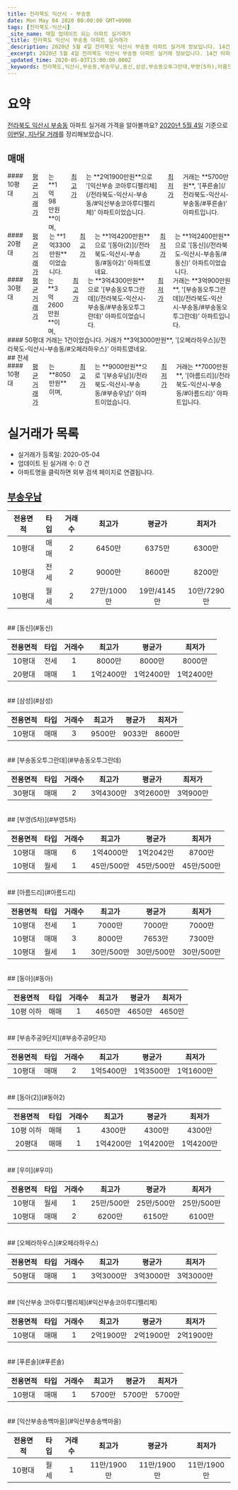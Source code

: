 ```yaml
---
title: 전라북도 익산시 - 부송동
date: Mon May 04 2020 00:00:00 GMT+0900
tags: [전라북도-익산시]
_site_name: 매일 업데이트 되는 아파트 실거래가
_title: 전라북도 익산시 부송동 아파트 실거래가
_description: 2020년 5월 4일 전라북도 익산시 부송동 아파트 실거래 정보입니다. 14건 아파트 정보가 있습니다.
_excerpt: 2020년 5월 4일 전라북도 익산시 부송동 아파트 실거래 정보입니다. 14건 아파트 정보가 있습니다.
_updated_time: 2020-05-03T15:00:00.000Z
_keywords: 전라북도,익산시,부송동,부송우남,동신,삼성,부송동오투그란데,부영(5차),아름드리,동아,부송주공9단지,동아(2),우미,오페라하우스,익산부송 코아루디펠리체,푸른솔,익산부송송백마을
---
```





# 요약
<ins>전라북도 익산시 부송동</ins> 아파트 실거래 가격을 알아볼까요? <ins>2020년 5월 4일</ins> 기준으로 <ins>이번달, 지난달 거래</ins>를 정리해보았습니다.

## 매매
<div class="container">
<div class="six columns" markdown="1">
#### 10평대
<ins>평균 거래가</ins>는 **1억98만원**이며, <ins>최고가</ins>는 **2억1900만원**으로 '[익산부송 코아루디펠리체](/전라북도-익산시-부송동/#익산부송코아루디펠리체)' 아파트이었습니다. <ins>최저가</ins> 거래는 **5700만원**, '[푸른솔](/전라북도-익산시-부송동/#푸른솔)' 아파트입니다.
</div>
<div class="six columns" markdown="1">
#### 20평대
<ins>평균 거래가</ins>는 **1억3300만원**이었습니다. <ins>최고가</ins>는 **1억4200만원**으로 '[동아(2)](/전라북도-익산시-부송동/#동아2)' 아파트였네요. <ins>최저가</ins>는 **1억2400만원**으로 '[동신](/전라북도-익산시-부송동/#동신)' 아파트이었습니다.
</div>
</div>
<div class="container">
<div class="six columns" markdown="1">
#### 30평대
<ins>평균 거래가</ins>는 **3억2600만원**이며, <ins>최고가</ins>는 **3억4300만원**으로 '[부송동오투그란데](/전라북도-익산시-부송동/#부송동오투그란데)' 아파트이었습니다. <ins>최저가</ins> 거래는 **3억900만원**, '[부송동오투그란데](/전라북도-익산시-부송동/#부송동오투그란데)' 아파트입니다.
</div>
<div class="six columns" markdown="1">
#### 50평대
거래는 1건이었습니다. 거래가 **3억3000만원**, '[오페라하우스](/전라북도-익산시-부송동/#오페라하우스)' 아파트였네요.
</div>
</div>
## 전세
<div class="container">
<div class="twelve columns" markdown="1">
#### 10평대
<ins>평균 거래가</ins>는 **8050만원**이며, <ins>최고가</ins>는 **9000만원**으로 '[부송우남](/전라북도-익산시-부송동/#부송우남)' 아파트이었습니다. <ins>최저가</ins> 거래는 **7000만원**, '[아름드리](/전라북도-익산시-부송동/#아름드리)' 아파트입니다.
</div>
</div>



# 실거래가 목록
- 실거래가 등록일: 2020-05-04
- 업데이트 된 실거래 수: 0 건
- 아파트명을 클릭하면 외부 검색 페이지로 연결됩니다.

## [부송우남](#부송우남)

|전용면적|타입|거래수|최고가|평균가|최저가|
|:---:|:---:|:---:|:---:|:---:|:---:|
|10평대|<span class="deal-type-1">매매</span>|2|6450만|6375만|6300만|
|10평대|<span class="deal-type-2">전세</span>|2|9000만|8600만|8200만|
|10평대|<span class="deal-type-3">월세</span>|2|27만/1000만|19만/4145만|10만/7290만|

<br/>
## [동신](#동신)

|전용면적|타입|거래수|최고가|평균가|최저가|
|:---:|:---:|:---:|:---:|:---:|:---:|
|10평대|<span class="deal-type-2">전세</span>|1|8000만|8000만|8000만|
|20평대|<span class="deal-type-1">매매</span>|1|1억2400만|1억2400만|1억2400만|

<br/>
## [삼성](#삼성)

|전용면적|타입|거래수|최고가|평균가|최저가|
|:---:|:---:|:---:|:---:|:---:|:---:|
|10평대|<span class="deal-type-1">매매</span>|3|9500만|9033만|8600만|

<br/>
## [부송동오투그란데](#부송동오투그란데)

|전용면적|타입|거래수|최고가|평균가|최저가|
|:---:|:---:|:---:|:---:|:---:|:---:|
|30평대|<span class="deal-type-1">매매</span>|2|3억4300만|3억2600만|3억900만|

<br/>
## [부영(5차)](#부영5차)

|전용면적|타입|거래수|최고가|평균가|최저가|
|:---:|:---:|:---:|:---:|:---:|:---:|
|10평대|<span class="deal-type-1">매매</span>|6|1억4000만|1억2042만|8700만|
|10평대|<span class="deal-type-3">월세</span>|1|45만/500만|45만/500만|45만/500만|

<br/>
## [아름드리](#아름드리)

|전용면적|타입|거래수|최고가|평균가|최저가|
|:---:|:---:|:---:|:---:|:---:|:---:|
|10평대|<span class="deal-type-2">전세</span>|1|7000만|7000만|7000만|
|10평대|<span class="deal-type-1">매매</span>|3|8000만|7653만|7300만|
|10평대|<span class="deal-type-3">월세</span>|1|30만/500만|30만/500만|30만/500만|

<br/>
## [동아](#동아)

|전용면적|타입|거래수|최고가|평균가|최저가|
|:---:|:---:|:---:|:---:|:---:|:---:|
|10평 이하|<span class="deal-type-1">매매</span>|1|4650만|4650만|4650만|

<br/>
## [부송주공9단지](#부송주공9단지)

|전용면적|타입|거래수|최고가|평균가|최저가|
|:---:|:---:|:---:|:---:|:---:|:---:|
|10평대|<span class="deal-type-1">매매</span>|2|1억5400만|1억3500만|1억1600만|

<br/>
## [동아(2)](#동아2)

|전용면적|타입|거래수|최고가|평균가|최저가|
|:---:|:---:|:---:|:---:|:---:|:---:|
|10평 이하|<span class="deal-type-1">매매</span>|1|4300만|4300만|4300만|
|20평대|<span class="deal-type-1">매매</span>|1|1억4200만|1억4200만|1억4200만|

<br/>
## [우미](#우미)

|전용면적|타입|거래수|최고가|평균가|최저가|
|:---:|:---:|:---:|:---:|:---:|:---:|
|10평대|<span class="deal-type-3">월세</span>|1|25만/500만|25만/500만|25만/500만|
|10평대|<span class="deal-type-1">매매</span>|2|6200만|6150만|6100만|

<br/>
## [오페라하우스](#오페라하우스)

|전용면적|타입|거래수|최고가|평균가|최저가|
|:---:|:---:|:---:|:---:|:---:|:---:|
|50평대|<span class="deal-type-1">매매</span>|1|3억3000만|3억3000만|3억3000만|

<br/>
## [익산부송 코아루디펠리체](#익산부송코아루디펠리체)

|전용면적|타입|거래수|최고가|평균가|최저가|
|:---:|:---:|:---:|:---:|:---:|:---:|
|10평대|<span class="deal-type-1">매매</span>|1|2억1900만|2억1900만|2억1900만|

<br/>
## [푸른솔](#푸른솔)

|전용면적|타입|거래수|최고가|평균가|최저가|
|:---:|:---:|:---:|:---:|:---:|:---:|
|10평대|<span class="deal-type-1">매매</span>|1|5700만|5700만|5700만|

<br/>
## [익산부송송백마을](#익산부송송백마을)

|전용면적|타입|거래수|최고가|평균가|최저가|
|:---:|:---:|:---:|:---:|:---:|:---:|
|10평대|<span class="deal-type-3">월세</span>|1|11만/1900만|11만/1900만|11만/1900만|

<br/>



